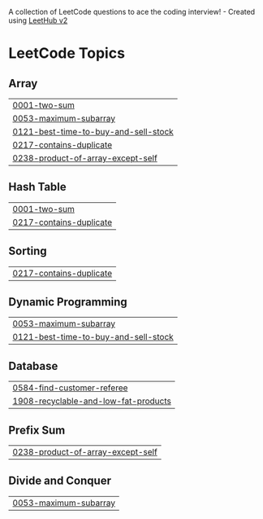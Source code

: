 A collection of LeetCode questions to ace the coding interview! - Created using [LeetHub v2](https://github.com/arunbhardwaj/LeetHub-2.0)
<!---LeetCode Topics Start-->
# LeetCode Topics
## Array
|  |
| ------- |
| [0001-two-sum](https://github.com/preethika1616/Workdone/tree/master/0001-two-sum) |
| [0053-maximum-subarray](https://github.com/preethika1616/Workdone/tree/master/0053-maximum-subarray) |
| [0121-best-time-to-buy-and-sell-stock](https://github.com/preethika1616/Workdone/tree/master/0121-best-time-to-buy-and-sell-stock) |
| [0217-contains-duplicate](https://github.com/preethika1616/Workdone/tree/master/0217-contains-duplicate) |
| [0238-product-of-array-except-self](https://github.com/preethika1616/Workdone/tree/master/0238-product-of-array-except-self) |
## Hash Table
|  |
| ------- |
| [0001-two-sum](https://github.com/preethika1616/Workdone/tree/master/0001-two-sum) |
| [0217-contains-duplicate](https://github.com/preethika1616/Workdone/tree/master/0217-contains-duplicate) |
## Sorting
|  |
| ------- |
| [0217-contains-duplicate](https://github.com/preethika1616/Workdone/tree/master/0217-contains-duplicate) |
## Dynamic Programming
|  |
| ------- |
| [0053-maximum-subarray](https://github.com/preethika1616/Workdone/tree/master/0053-maximum-subarray) |
| [0121-best-time-to-buy-and-sell-stock](https://github.com/preethika1616/Workdone/tree/master/0121-best-time-to-buy-and-sell-stock) |
## Database
|  |
| ------- |
| [0584-find-customer-referee](https://github.com/preethika1616/Workdone/tree/master/0584-find-customer-referee) |
| [1908-recyclable-and-low-fat-products](https://github.com/preethika1616/Workdone/tree/master/1908-recyclable-and-low-fat-products) |
## Prefix Sum
|  |
| ------- |
| [0238-product-of-array-except-self](https://github.com/preethika1616/Workdone/tree/master/0238-product-of-array-except-self) |
## Divide and Conquer
|  |
| ------- |
| [0053-maximum-subarray](https://github.com/preethika1616/Workdone/tree/master/0053-maximum-subarray) |
<!---LeetCode Topics End-->